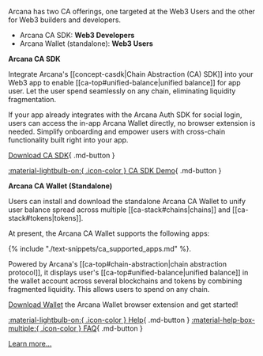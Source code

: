 Arcana has two CA offerings, one targeted at the Web3 Users and the other for Web3 builders and developers.

* Arcana CA SDK: **Web3 Developers**
* Arcana Wallet (standalone): **Web3 Users**

**Arcana CA SDK**

Integrate Arcana's [[concept-casdk|Chain Abstraction (CA) SDK]] into your Web3 app to enable [[ca-top#unified-balance|unified balance]] for app user. Let the user spend seamlessly on any chain, eliminating liquidity fragmentation.

If your app already integrates with the Arcana Auth SDK for social login, users can access the in-app Arcana Wallet directly, no browser extension is needed. Simplify onboarding and empower users with cross-chain functionality built right into your app. 

[Download CA SDK](https://www.npmjs.com/package/@arcana/ca-sdk){ .md-button } 

[ :material-lightbulb-on:{ .icon-color } CA SDK Demo](https://sdk.arcana.network){ .md-button } 

**Arcana CA Wallet (Standalone)**

Users can install and download the standalone Arcana CA Wallet to unify user balance spread across multiple [[ca-stack#chains|chains]] and [[ca-stack#tokens|tokens]]. 

At present, the Arcana CA Wallet supports the following apps: 

{% include "./text-snippets/ca_supported_apps.md" %}.

Powered by Arcana's [[ca-top#chain-abstraction|chain abstraction protocol]], it displays user's [[ca-top#unified-balance|unified balance]] in the wallet account across several blockchains and tokens by combining fragmented liquidity. This allows users to spend on any chain. 

[Download Wallet](https://chromewebstore.google.com/detail/arcana-wallet/nieddmedbnibfkfokcionggafcmcgkpi) the Arcana Wallet browser extension and get started! 

[ :material-lightbulb-on:{ .icon-color } Help](https://arcananetwork.notion.site/Help-Content-127f11ed0804805fba4dc72ad3f8cdb2){ .md-button }   [ :material-help-box-multiple:{ .icon-color } FAQ](https://arcananetwork.notion.site/Frequently-Asked-Questions-128f11ed080480ed8679d90e4bb0b96d){ .md-button }


[Learn more...](https://arcana.network/chain-abstraction)
